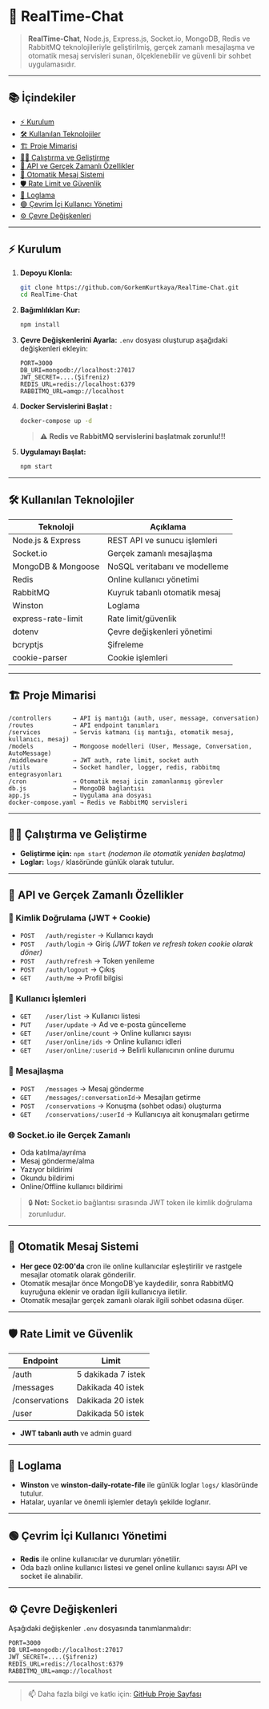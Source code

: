 # 🚀 RealTime-Chat

> **RealTime-Chat**, Node.js, Express.js, Socket.io, MongoDB, Redis ve RabbitMQ teknolojileriyle geliştirilmiş, gerçek zamanlı mesajlaşma ve otomatik mesaj servisleri sunan, ölçeklenebilir ve güvenli bir sohbet uygulamasıdır.

---

## 📚 İçindekiler

- [⚡ Kurulum](#-kurulum)
- [🛠️ Kullanılan Teknolojiler](#-kullanılan-teknolojiler)
- [🏗️ Proje Mimarisi](#-proje-mimarisi)
- [👨‍💻 Çalıştırma ve Geliştirme](#-çalıştırma-ve-geliştirme)
- [🔌 API ve Gerçek Zamanlı Özellikler](#-api-ve-gerçek-zamanlı-özellikler)
- [🤖 Otomatik Mesaj Sistemi](#-otomatik-mesaj-sistemi)
- [🛡️ Rate Limit ve Güvenlik](#-rate-limit-ve-güvenlik)
- [📑 Loglama](#-loglama)
- [🟢 Çevrim İçi Kullanıcı Yönetimi](#-çevrim-içi-kullanıcı-yönetimi)
- [⚙️ Çevre Değişkenleri](#-çevre-değişkenleri)

---

## ⚡ Kurulum

1. **Depoyu Klonla:**
   ```bash
   git clone https://github.com/GorkemKurtkaya/RealTime-Chat.git
   cd RealTime-Chat
   ```

2. **Bağımlılıkları Kur:**
   ```bash
   npm install
   ```

3. **Çevre Değişkenlerini Ayarla:**
   `.env` dosyası oluşturup aşağıdaki değişkenleri ekleyin:
   ```env
   PORT=3000
   DB_URI=mongodb://localhost:27017
   JWT_SECRET=....(Şifreniz)
   REDIS_URL=redis://localhost:6379
   RABBITMQ_URL=amqp://localhost
   ```

4. **Docker Servislerini Başlat :**
   ```bash
   docker-compose up -d
   ```
   > ⚠️ **Redis ve RabbitMQ servislerini başlatmak zorunlu!!!**

5. **Uygulamayı Başlat:**
   ```bash
   npm start
   ```

---

## 🛠️ Kullanılan Teknolojiler

| Teknoloji         | Açıklama                        |
|------------------|---------------------------------|
| Node.js & Express| REST API ve sunucu işlemleri     |
| Socket.io        | Gerçek zamanlı mesajlaşma        |
| MongoDB & Mongoose| NoSQL veritabanı ve modelleme   |
| Redis            | Online kullanıcı yönetimi        |
| RabbitMQ         | Kuyruk tabanlı otomatik mesaj   |
| Winston          | Loglama                         |
| express-rate-limit| Rate limit/güvenlik            |
| dotenv           | Çevre değişkenleri yönetimi      |
| bcryptjs         | Şifreleme                       |
| cookie-parser    | Cookie işlemleri                |


---

## 🏗️ Proje Mimarisi

```
/controllers      → API iş mantığı (auth, user, message, conversation)
/routes           → API endpoint tanımları
/services         → Servis katmanı (iş mantığı, otomatik mesaj, kullanıcı, mesaj)
/models           → Mongoose modelleri (User, Message, Conversation, AutoMessage)
/middleware       → JWT auth, rate limit, socket auth
/utils            → Socket handler, logger, redis, rabbitmq entegrasyonları
/cron             → Otomatik mesaj için zamanlanmış görevler
db.js             → MongoDB bağlantısı
app.js            → Uygulama ana dosyası
docker-compose.yaml → Redis ve RabbitMQ servisleri
```

---

## 👨‍💻 Çalıştırma ve Geliştirme

- **Geliştirme için:** `npm start` _(nodemon ile otomatik yeniden başlatma)_
- **Loglar:** `logs/` klasöründe günlük olarak tutulur.

---

## 🔌 API ve Gerçek Zamanlı Özellikler

### 🔑 Kimlik Doğrulama (JWT + Cookie)

- `POST   /auth/register` → Kullanıcı kaydı
- `POST   /auth/login`    → Giriş _(JWT token ve refresh token cookie olarak döner)_
- `POST   /auth/refresh`  → Token yenileme
- `POST   /auth/logout`   → Çıkış
- `GET    /auth/me`  → Profil bilgisi

### 👤 Kullanıcı İşlemleri

- `GET    /user/list`              → Kullanıcı listesi
- `PUT    /user/update`             → Ad ve e-posta güncelleme
- `GET    /user/online/count`       → Online kullanıcı sayısı
- `GET    /user/online/ids`        → Online kullanıcı idleri
- `GET    /user/online/:userid`  → Belirli kullanıcının online durumu


### 💬 Mesajlaşma

- `POST   /messages`               → Mesaj gönderme
- `GET    /messages/:conversationId`→ Mesajları getirme
- `POST   /conservations`          → Konuşma (sohbet odası) oluşturma
- `GET    /conservations/:userId`  → Kullanıcıya ait konuşmaları getirme

### 🌐 Socket.io ile Gerçek Zamanlı

- Oda katılma/ayrılma
- Mesaj gönderme/alma
- Yazıyor bildirimi
- Okundu bildirimi
- Online/Offline kullanıcı bildirimi

> 🔒 **Not:** Socket.io bağlantısı sırasında JWT token ile kimlik doğrulama zorunludur.

---

## 🤖 Otomatik Mesaj Sistemi

- **Her gece 02:00'da** cron ile online kullanıcılar eşleştirilir ve rastgele mesajlar otomatik olarak gönderilir.
- Otomatik mesajlar önce MongoDB'ye kaydedilir, sonra RabbitMQ kuyruğuna eklenir ve oradan ilgili kullanıcıya iletilir.
- Otomatik mesajlar gerçek zamanlı olarak ilgili sohbet odasına düşer.

---

## 🛡️ Rate Limit ve Güvenlik

| Endpoint         | Limit                        |
|------------------|-----------------------------|
| /auth            | 5 dakikada 7 istek           |
| /messages        | Dakikada 40 istek            |
| /conservations   | Dakikada 20 istek            |
| /user            | Dakikada 50 istek            |

- **JWT tabanlı auth** ve admin guard

---

## 📑 Loglama

- **Winston** ve **winston-daily-rotate-file** ile günlük loglar `logs/` klasöründe tutulur.
- Hatalar, uyarılar ve önemli işlemler detaylı şekilde loglanır.

---

## 🟢 Çevrim İçi Kullanıcı Yönetimi

- **Redis** ile online kullanıcılar ve durumları yönetilir.
- Oda bazlı online kullanıcı listesi ve genel online kullanıcı sayısı API ve socket ile alınabilir.

---

## ⚙️ Çevre Değişkenleri

Aşağıdaki değişkenler `.env` dosyasında tanımlanmalıdır:

```env
PORT=3000
DB_URI=mongodb://localhost:27017
JWT_SECRET=....(Şifreniz)
REDIS_URL=redis://localhost:6379
RABBITMQ_URL=amqp://localhost
```

---

> 📫 Daha fazla bilgi ve katkı için: [GitHub Proje Sayfası](https://github.com/GorkemKurtkaya/RealTime-Chat)

